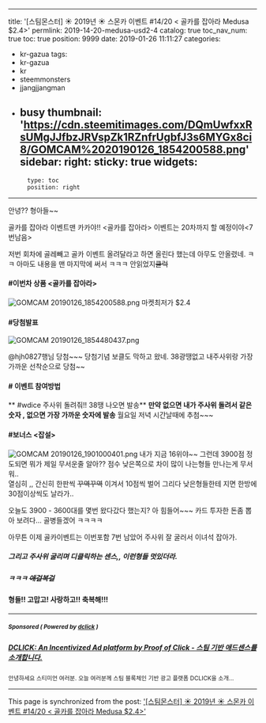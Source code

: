 
---
title: '[스팀몬스터] ☀ 2019년 ☀ 스몬카 이벤트 #14/20  < 골카를 잡아라 Medusa $2.4>'
permlink: 2019-14-20-medusa-usd2-4
catalog: true
toc_nav_num: true
toc: true
position: 9999
date: 2019-01-26 11:11:27
categories:
- kr-gazua
tags:
- kr-gazua
- kr
- steemmonsters
- jjangjjangman
- busy
thumbnail: 'https://cdn.steemitimages.com/DQmUwfxxRsUMgJJfbzJRVspZk1RZnfrUgbfJ3s6MYGx8ci8/GOMCAM%2020190126_1854200588.png'
sidebar:
    right:
        sticky: true
widgets:
    -
        type: toc
        position: right
---


안녕?? 형아들~~


골카를 잡아라 이벤트맨 카카야!!
<골카를 잡아라> 이벤트는 20차까지 할 예정이야<7번남음>

저번 회차에 골레빼고 골카 이벤트 올려달라고 하면 올린다
했는데 아무도 안올렸네.  ㅋㅋ
아마도 내용을 맨 마지막에 써서 ㅋㅋㅋ 안읽었지~~쿨럭~~


#### #이번차 상품 <골카를 잡아라>
![GOMCAM 20190126_1854200588.png](https://cdn.steemitimages.com/DQmUwfxxRsUMgJJfbzJRVspZk1RZnfrUgbfJ3s6MYGx8ci8/GOMCAM%2020190126_1854200588.png)
마켓최저가 $2.4 

#### #당첨발표
![GOMCAM 20190126_1854480437.png](https://cdn.steemitimages.com/DQmc1hqp6QAhsPUfEsxggQVYc2v9vB1XpTKM7FPqBa4vuws/GOMCAM%2020190126_1854480437.png)

@hjh0827행님 당첨~~~  당첨기념 보클도 막하고 왔네.
38광땡없고 내주사위랑 가장 가까운 선착순으로 당첨~~


#### # 이벤트 참여방법
** #wdice  주사위 돌려줘!!  38땡 나오면 발송**
**만약 없으면 내가 주사위 돌려서 같은숫자 , 
없으면 가장 가까운 숫자에  발송**
월요일 저녁 시간날때에 추첨~~~ 


#### #보너스 <잡설>
![GOMCAM 20190126_1901000401.png](https://cdn.steemitimages.com/DQmVJZhXBen5aopX1MiMUAQCSebq8bX1oqAhDgdrGZMGK9r/GOMCAM%2020190126_1901000401.png)
내가 지금 16위야~~ 
그런데 3900점 정도되면 뭐가 제일 무서운줄 알아??
점수 낮은쪽으로 차이 많이 나는형들 만나는게 무서워..  
열심히 ,, 간신히 한판씩 ~~꾸역꾸역~~ 이겨서 10점씩 벌어
그리다 낮은형들한테 지면 한방에 30점이상씩도 날라가..

오늘도 3900 -  3600대를 몇번 왔다갔다 했는지? 
아 힘들어~~~ 카드 투자한 돈좀 뽑아 보려다... 
골병들겠어 ㅋㅋㅋㅋ

아무튼 이제 골카이벤트는 이번포함 7번 남았어
주사위 잘 굴러서 이녀석 잡아가.

##### 그리고 주사위 굴리며 디클릭하는 센스,, 이런형들 멋있더라.
##### ㅋㅋㅋ ~~애걸복걸~~  

#### 형들!!  고맙고! 사랑하고!! 축복해!!!

---

#####  <sub> **Sponsored ( Powered by [dclick](https://www.dclick.io) )** </sub>
##### [DCLICK: An Incentivized Ad platform by Proof of Click - 스팀 기반 애드센스를 소개합니다.](https://api.dclick.io/v1/c?x=eyJhbGciOiJIUzI1NiIsInR5cCI6IkpXVCJ9.eyJjIjoia2lidW1oIiwicyI6IjIwMTktMTQtMjAtbWVkdXNhLXVzZDItNCIsImEiOlsidC0xIl0sInVybCI6Imh0dHBzOi8vc3RlZW1pdC5jb20vZGNsaWNrL0BkY2xpY2svZGNsaWNrLWFuLWluY2VudGl2aXplZC1hZC1wbGF0Zm9ybS1ieS1wcm9vZi1vZi1jbGljay0iLCJpYXQiOjE1NDg1MDExMjEsImV4cCI6MTg2Mzg2MTEyMX0.JcqywVPj1dn6wRVoZcSZEliTGIUgvcz0fLJOBYItiuM)
<sup>안녕하세요 스티미언 여러분. 오늘 여러분께 스팀 블록체인 기반 광고 플랫폼 DCLICK을 소개...</sup>
</center>

- - -

This page is synchronized from the post: ['[스팀몬스터] ☀ 2019년 ☀ 스몬카 이벤트 #14/20  < 골카를 잡아라 Medusa $2.4>'](https://steemit.com/@kibumh/2019-14-20-medusa-usd2-4)
